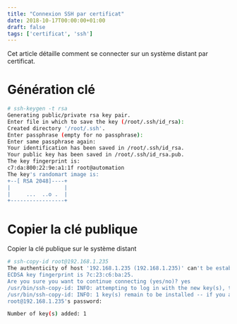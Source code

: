 ```yaml
---
title: "Connexion SSH par certificat"
date: 2018-10-17T00:00:00+01:00
draft: false
tags: ['certificat', 'ssh']
---
```


Cet article détaille comment se connecter sur un système distant par certificat.

# Génération clé

```bash
# ssh-keygen -t rsa
Generating public/private rsa key pair.
Enter file in which to save the key (/root/.ssh/id_rsa):
Created directory '/root/.ssh'.
Enter passphrase (empty for no passphrase):
Enter same passphrase again:
Your identification has been saved in /root/.ssh/id_rsa.
Your public key has been saved in /root/.ssh/id_rsa.pub.
The key fingerprint is:
c7:da:800:22:9e:a1:1f root@automation
The key's randomart image is:
+--[ RSA 2048]----+
|                 |
|     ...  ..o .  |
+-----------------+
```

# Copier la clé publique

Copier la clé publique sur le système distant

```bash
# ssh-copy-id root@192.168.1.235
The authenticity of host '192.168.1.235 (192.168.1.235)' can't be established.
ECDSA key fingerprint is 7c:23:c6:ba:25.
Are you sure you want to continue connecting (yes/no)? yes
/usr/bin/ssh-copy-id: INFO: attempting to log in with the new key(s), to filter out any that are already installed
/usr/bin/ssh-copy-id: INFO: 1 key(s) remain to be installed -- if you are prompted now it is to install the new keys
root@192.168.1.235's password:

Number of key(s) added: 1
```